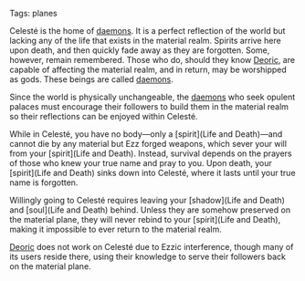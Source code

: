 Tags: planes

Celesté is the home of [daemons](Daemons). It is a perfect reflection of the world but lacking any of the life that exists in the material realm. Spirits arrive here upon death, and then quickly fade away as they are forgotten. Some, however, remain remembered. Those who do, should they know [Deoric](Deoric), are capable of affecting the material realm, and in return, may be worshipped as gods. These beings are called [daemons](Daemons). 

Since the world is physically unchangeable, the [daemons](Daemons) who seek opulent palaces must encourage their followers to build them in the material realm so their reflections can be enjoyed within Celesté.

While in Celesté, you have no body—only a [spirit](Life and Death)—and cannot die by any material but Ezz forged weapons, which sever your will from your [spirit](Life and Death). Instead, survival depends on the prayers of those who knew your true name and pray to you. Upon death, your [spirit](Life and Death) sinks down into Celesté, where it lasts until your true name is forgotten.

Willingly going to Celesté requires leaving your [shadow](Life and Death) and [soul](Life and Death) behind. Unless they are somehow preserved on the material plane, they will never rebind to your [spirit](Life and Death), making it impossible to ever return to the material realm.

[Deoric](Deoric) does not work on Celesté due to Ezzic interference, though many of its users reside there, using their knowledge to serve their followers back on the material plane. 
